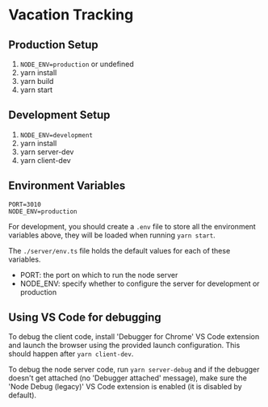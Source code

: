 # Vacation Tracking #

## Production Setup ##

1. `NODE_ENV=production` or undefined
2. yarn install
3. yarn build
4. yarn start

## Development Setup ##

1. `NODE_ENV=development`
2. yarn install
3. yarn server-dev
4. yarn client-dev

## Environment Variables ##

```(bash)
PORT=3010
NODE_ENV=production
```

For development, you should create a `.env` file to store all the environment variables above, they will be loaded when running `yarn start`.

The `./server/env.ts` file holds the default values for each of these variables.

- PORT: the port on which to run the node server
- NODE_ENV: specify whether to configure the server for development or production

## Using VS Code for debugging ##

To debug the client code, install 'Debugger for Chrome' VS Code extension and launch the browser using the provided launch configuration. This should happen after `yarn client-dev`.

To debug the node server code, run `yarn server-debug` and if the debugger doesn't get attached (no 'Debugger attached' message), make sure the 'Node Debug (legacy)' VS Code extension is enabled (it is disabled by default).

